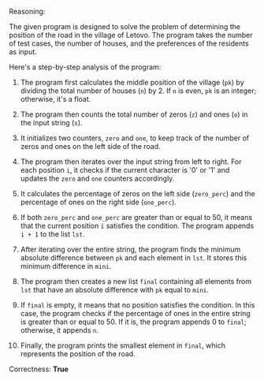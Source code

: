 Reasoning:

The given program is designed to solve the problem of determining the position of the road in the village of Letovo. The program takes the number of test cases, the number of houses, and the preferences of the residents as input.

Here's a step-by-step analysis of the program:

1. The program first calculates the middle position of the village (`pk`) by dividing the total number of houses (`n`) by 2. If `n` is even, `pk` is an integer; otherwise, it's a float.

2. The program then counts the total number of zeros (`z`) and ones (`o`) in the input string (`s`).

3. It initializes two counters, `zero` and `one`, to keep track of the number of zeros and ones on the left side of the road.

4. The program then iterates over the input string from left to right. For each position `i`, it checks if the current character is '0' or '1' and updates the `zero` and `one` counters accordingly.

5. It calculates the percentage of zeros on the left side (`zero_perc`) and the percentage of ones on the right side (`one_perc`).

6. If both `zero_perc` and `one_perc` are greater than or equal to 50, it means that the current position `i` satisfies the condition. The program appends `i + 1` to the list `lst`.

7. After iterating over the entire string, the program finds the minimum absolute difference between `pk` and each element in `lst`. It stores this minimum difference in `mini`.

8. The program then creates a new list `final` containing all elements from `lst` that have an absolute difference with `pk` equal to `mini`.

9. If `final` is empty, it means that no position satisfies the condition. In this case, the program checks if the percentage of ones in the entire string is greater than or equal to 50. If it is, the program appends 0 to `final`; otherwise, it appends `n`.

10. Finally, the program prints the smallest element in `final`, which represents the position of the road.

Correctness: **True**